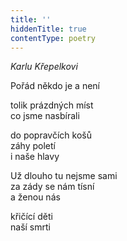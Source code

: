 ```yaml
---
title: ''
hiddenTitle: true
contentType: poetry
---
```


<section>

_Karlu Křepelkovi_

Pořád někdo je a není

tolik prázdných míst  
co jsme nasbírali

</section>

<section>

do popravčích košů  
záhy poletí  
i naše hlavy

</section>

<section>

Už dlouho tu nejsme sami  
za zády se nám tísní  
a ženou nás

</section>

<section>

křičící děti  
naší smrti

</section>
